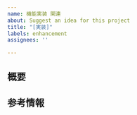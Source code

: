```yaml
---
name: 機能実装 関連
about: Suggest an idea for this project
title: "[実装]"
labels: enhancement
assignees: ''

---
```


## 概要

## 参考情報
